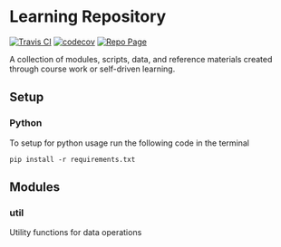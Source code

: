 # Learning Repository
[![Travis CI](https://travis-ci.com/mgirard772/learning.svg "Travis CI")](https://travis-ci.com/github/mgirard772/learning) 
[![codecov](https://codecov.io/gh/mgirard772/learning/branch/dev/graph/badge.svg)](https://codecov.io/gh/mgirard772/learning)
[![Repo Page](https://raw.githubusercontent.com/primer/octicons/master/icons/mark-github.svg)](http://mgirard772.github.io/learning)

A collection of modules, scripts, data, and reference materials created through course work or self-driven learning.

## Setup
### Python
To setup for python usage run the following code in the terminal
```
pip install -r requirements.txt
```
## Modules
### util 
Utility functions for data operations
